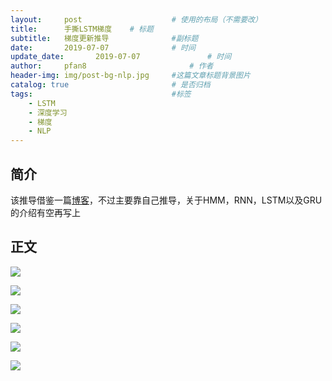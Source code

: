 ```yaml
---
layout:     post   				    # 使用的布局（不需要改）
title:      手撕LSTM梯度	# 标题 
subtitle:   梯度更新推导				#副标题
date:       2019-07-07 				# 时间
update_date:       2019-07-07 				# 时间
author:     pfan8 						# 作者
header-img: img/post-bg-nlp.jpg 	#这篇文章标题背景图片
catalog: true 						# 是否归档
tags:								#标签
    - LSTM
    - 深度学习
    - 梯度
    - NLP
---
```


## 简介

该推导借鉴一篇[博客](<https://ilewseu.github.io/2018/01/06/LSTM%E5%8F%82%E6%95%B0%E6%9B%B4%E6%96%B0%E6%8E%A8%E5%AF%BC/>)，不过主要靠自己推导，关于HMM，RNN，LSTM以及GRU的介绍有空再写上

## 正文

![](https://thumbsnap.com/s/IcjiLDDZ.png?0706)



![](https://thumbsnap.com/s/dLYikVwA.png?0706)

![](https://thumbsnap.com/s/xVgzvgpn.png?0706)

![](https://thumbsnap.com/s/maS5p82y.png?0706)

![](https://thumbsnap.com/s/9s86ZUKo.png?0706)

![](https://thumbsnap.com/s/okD0mc3S.png?0706)